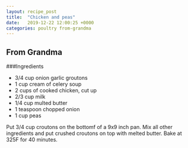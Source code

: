 ```yaml
---
layout: recipe_post
title:  "Chicken and peas"
date:   2019-12-22 12:00:25 +0000
categories: poultry from-grandma
---
```


## From Grandma
###Ingredients
* 3/4 cup onion garlic groutons
* 1 cup cream of celery soup
* 2 cups of cooked chicken, cut up
* 2/3 cup milk
* 1/4 cup multed butter
* 1 teaspoon chopped onion
* 1 cup peas


Put 3/4 cup croutons on the bottomf of a 9x9 inch pan. Mix all other ingredients and put crushed croutons on top with melted butter. Bake at 325F for 40 minutes.
